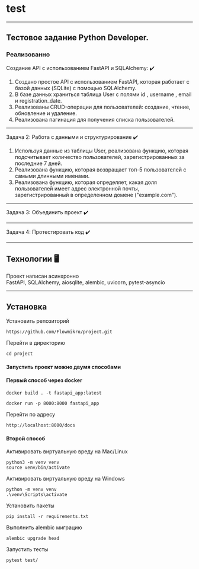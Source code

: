 # test
___
## Тестовое задание Python Developer.
### Реализованно
Создание API с использованием FastAPI и SQLAlchemy: ✔️
1. Создано простое API с использованием FastAPI, которая работает с
базой данных (SQLite) с помощью SQLAlchemy.
2. В базе данных храниться таблица User с полями id , username , email и
registration_date.  
3. Реализованы CRUD-операции для пользователей: создание, чтение,
обновление и удаление.
4. Реализована пагинация для получения списка пользователей.
___
Задача 2: Работа с данными и структурирование ✔️
1. Используя данные из таблицы User, реализована функцию, которая
подсчитывает количество пользователей, зарегистрированных за
последние 7 дней.
2. Реализована функцию, которая возвращает топ-5 пользователей с самыми
длинными именами.
3. Реализована функцию, которая определяет, какая доля пользователей имеет
адрес электронной почты, зарегистрированный в определенном домене
("example.com").
___
Задача 3: Объединить проект ✔️
___
Задача 4: Протестировать код ✔️
___
## Технологии 🖥️
Проект написан асинхронно  
FastAPI, SQLAlchemy, aiosqlite, alembic, uvicorn, pytest-asyncio
___
## Установка 
Установить репозиторий  
```commandline
https://github.com/Flowmikro/project.git
```
Перейти в директорию
```commandline
cd project
```
#### Запустить проект можно двумя способами  
#### Первый способ через docker
```commandline
docker build . -t fastapi_app:latest
```
```commandline
docker run -p 8000:8000 fastapi_app 
```
Перейти по адресу
```commandline
http://localhost:8000/docs
```
#### Второй способ
Активировать виртуальную вреду на Mac/Linux
```commandline
python3 -m venv venv
source venv/bin/activate
```
Активировать виртуальную вреду на Windows
```commandline
python -m venv venv
.\venv\Scripts\activate 
```
Установить пакеты
```commandline
pip install -r requirements.txt
```
Выполнить alembic миграцию
```commandline
alembic upgrade head             
```
Запустить тесты
```commandline
pytest test/            
```
